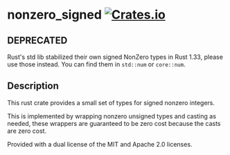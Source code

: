 # nonzero_signed [![Crates.io](https://img.shields.io/crates/v/nonzero_signed.svg)](https://crates.io/crates/nonzero_signed)

## **DEPRECATED**

Rust's std lib stabilized their own signed NonZero types in Rust 1.33, please use
those instead. You can find them in `std::num` or `core::num`.

## Description

This rust crate provides a small set of types for signed nonzero integers.

This is implemented by wrapping nonzero unsigned types and casting as needed,
these wrappers are guaranteed to be zero cost because the casts are zero cost.

Provided with a dual license of the MIT and Apache 2.0 licenses.
